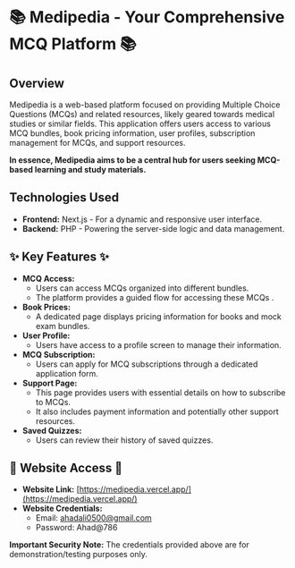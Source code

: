 # 📚 Medipedia - Your Comprehensive MCQ Platform 📚

## Overview

Medipedia is a web-based platform focused on providing Multiple Choice Questions (MCQs) and related resources, likely geared towards medical studies or similar fields. This application offers users access to various MCQ bundles, book pricing information, user profiles, subscription management for MCQs, and support resources.

**In essence, Medipedia aims to be a central hub for users seeking MCQ-based learning and study materials.**

## Technologies Used

* **Frontend:** Next.js - For a dynamic and responsive user interface.
* **Backend:** PHP - Powering the server-side logic and data management.

## ✨ Key Features ✨

* **MCQ Access:**
    * Users can access MCQs organized into different bundles. 
    * The platform provides a guided flow for accessing these MCQs . 
* **Book Prices:**
    * A dedicated page displays pricing information for books and mock exam bundles. 
* **User Profile:**
    * Users have access to a profile screen to manage their information.
* **MCQ Subscription:**
    * Users can apply for MCQ subscriptions through a dedicated application form.
* **Support Page:**
    * This page provides users with essential details on how to subscribe to MCQs. 
    * It also includes payment information and potentially other support resources. 
* **Saved Quizzes:**
    * Users can review their history of saved quizzes. 

## 🚀 Website Access 🚀

* **Website Link:** [https://medipedia.vercel.app/](https://medipedia.vercel.app/) 
* **Website Credentials:**
    * Email: ahadali0500@gmail.com
    * Password: Ahad@786

**Important Security Note:** The credentials provided above are for demonstration/testing purposes only. 
